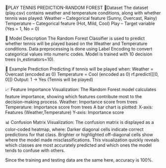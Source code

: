 🌳PLAY TENNIS PREDICTION-RANDOM FOREST
📁Dataset
The dataset (play.csv) contains weather and temperature conditions, along with whether tennis was played:
Weather – Categorical feature (Sunny, Overcast, Rainy)
Temperature – Categorical feature (Hot, Mild, Cool)
Play – Target variable (Yes = 1, No = 0)

📐 Model Description
The Random Forest Classifier is used to predict whether tennis will be played based on the Weather and Temperature conditions.
Data preprocessing is done using Label Encoding to convert categorical values into numeric codes.
Model is trained with 10 decision trees (n_estimators=10).

🔢 Example Prediction
Predicting if tennis will be played when:
Weather = Overcast (encoded as 0)
Temperature = Cool (encoded as 0)
rf.predict([[0, 0]]) 
Output: 1 → Yes (Tennis will be played)

📈 Feature Importance Visualization:
The Random Forest model calculates feature importance, showing which features contribute most to the decision-making process.
Weather: Importance score from trees
Temperature: Importance score from trees
A bar chart is plotted:
X-axis: Features (Weather,Temperature)
Y-axis: Importance score

📊 Confusion Matrix Visualization:
The confusion matrix is displayed as a color-coded heatmap, where:
Darker diagonal cells indicate correct predictions for that class.
Brighter or highlighted off-diagonal cells show where the model made misclassifications.
This visualization quickly reveals which classes are most accurately predicted and which ones the model tends to confuse with others.

Since the training and testing data are the same here, accuracy is 100%.
